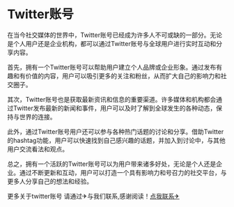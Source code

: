 # Twitter账号

在当今社交媒体的世界中，Twitter账号已经成为许多人不可或缺的一部分。无论是个人用户还是企业机构，都可以通过Twitter账号与全球用户进行实时互动和分享内容。

首先，拥有一个Twitter账号可以帮助用户建立个人品牌或企业形象。通过发布有趣和有价值的内容，用户可以吸引更多的关注和粉丝，从而扩大自己的影响力和社交圈子。

其次，Twitter账号也是获取最新资讯和信息的重要渠道。许多媒体和机构都会通过Twitter发布最新的新闻和事件，用户可以及时了解到全球发生的各种动态，保持与世界的连接。

此外，通过Twitter账号用户还可以参与各种热门话题的讨论和分享。借助Twitter的hashtag功能，用户可以快速找到自己感兴趣的话题，并加入到讨论中，与其他用户交流看法和观点。

总之，拥有一个活跃的Twitter账号可以为用户带来诸多好处，无论是个人还是企业。通过不断更新和互动，用户可以打造一个具有影响力和号召力的社交平台，与更多人分享自己的想法和经验。

更多关于twitter账号 请通过✈与我们联系,感谢阅读！[点我联系✈](https://doc.G208.com)
